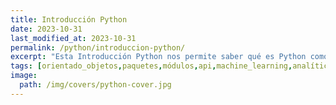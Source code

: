 ```yaml
---
title: Introducción Python
date: 2023-10-31
last_modified_at: 2023-10-31
permalink: /python/introduccion-python/
excerpt: "Esta Introducción Python nos permite saber qué es Python como un lenguaje de programación interpretado, orientado a objetos, de alto nivel y con comportamiento dinámico."
tags: [orientado_objetos,paquetes,módulos,api,machine_learning,analítica_datos,automatización]
image:
  path: /img/covers/python-cover.jpg
---
```

